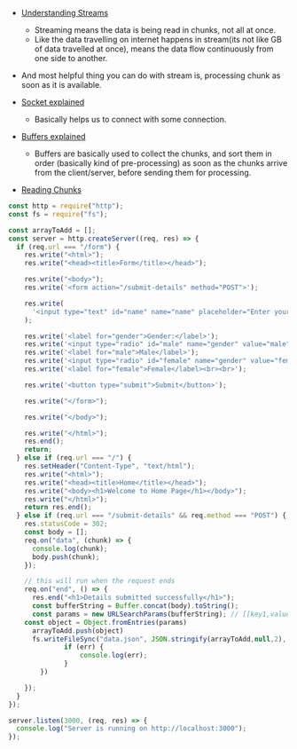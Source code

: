 - [Understanding Streams](https://youtu.be/u2CKVFcvaxA?si=CQRtGfK6OIZdQHpp&t=77)
    - Streaming means the data is being read in chunks, not all at once.
    - Like the data travelling on internet happens in stream(its not like GB of data travelled at once), means the data flow continuously from one side to another.
- And most helpful thing you can do with stream is, processing chunk as soon as it is available.
- [Socket explained](https://youtu.be/u2CKVFcvaxA?si=VI1okEM8-80Mfk2k&t=277)
    - Basically helps us to connect with some connection.
- [Buffers explained](https://youtu.be/u2CKVFcvaxA?si=Pa3ajtDU0juneu6j&t=757)
    - Buffers are basically used to collect the chunks, and sort them in order (basically kind of pre-processing) as soon as the chunks arrive from the client/server, before sending them for processing.


- [Reading Chunks](https://youtu.be/u2CKVFcvaxA?si=QFtYqxSMj5bdK4pH&t=937)

```jsx
const http = require("http");
const fs = require("fs");

const arrayToAdd = [];
const server = http.createServer((req, res) => {
  if (req.url === "/form") {
    res.write("<html>");
    res.write("<head><title>Form</title></head>");

    res.write("<body>");
    res.write('<form action="/submit-details" method="POST">');

    res.write(
      '<input type="text" id="name" name="name" placeholder="Enter your name"><br><br>'
    );

    res.write('<label for="gender">Gender:</label>');
    res.write('<input type="radio" id="male" name="gender" value="male">');
    res.write('<label for="male">Male</label>');
    res.write('<input type="radio" id="female" name="gender" value="female">');
    res.write('<label for="female">Female</label><br><br>');

    res.write('<button type="submit">Submit</button>');

    res.write("</form>");

    res.write("</body>");

    res.write("</html>");
    res.end();
    return;
  } else if (req.url === "/") {
    res.setHeader("Content-Type", "text/html");
    res.write("<html>");
    res.write("<head><title>Home</title></head>");
    res.write("<body><h1>Welcome to Home Page</h1></body>");
    res.write("</html>");
    return res.end();
  } else if (req.url === "/submit-details" && req.method === "POST") {
    res.statusCode = 302;
    const body = [];
    req.on("data", (chunk) => {
      console.log(chunk);
      body.push(chunk);
    });

    // this will run when the request ends
    req.on("end", () => {
      res.end("<h1>Details submitted successfully</h1>");
      const bufferString = Buffer.concat(body).toString();
      const params = new URLSearchParams(bufferString); // [[key1,value1],[key2,value2]] , of form
    const object = Object.fromEntries(params)
      arrayToAdd.push(object)
      fs.writeFileSync("data.json", JSON.stringify(arrayToAdd,null,2), (err) => {
              if (err) {
                  console.log(err);
              }
        })

    });
  }
});

server.listen(3000, (req, res) => {
  console.log("Server is running on http://localhost:3000");
});
```